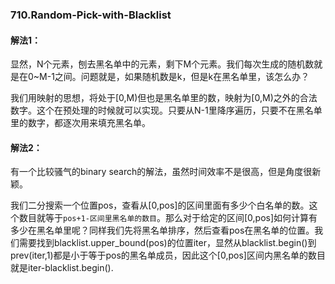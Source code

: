 ### 710.Random-Pick-with-Blacklist

#### 解法1：
显然，N个元素，刨去黑名单中的元素，剩下M个元素。我们每次生成的随机数就是在0~M-1之间。问题就是，如果随机数是k，但是k在黑名单里，该怎么办？

我们用映射的思想，将处于[0,M)但也是黑名单里的数，映射为[0,M)之外的合法数字。这个在预处理的时候就可以实现。只要从N-1里降序遍历，只要不在黑名单里的数字，都逐次用来填充黑名单。

#### 解法2：
有一个比较骚气的binary search的解法，虽然时间效率不是很高，但是角度很新颖。

我们二分搜索一个位置pos，查看从[0,pos]的区间里面有多少个白名单的数。这个数目就等于```pos+1-区间里黑名单的数目```。那么对于给定的区间[0,pos]如何计算有多少在黑名单里呢？同样我们先将黑名单排序，然后查看pos在黑名单的位置。我们需要找到blacklist.upper_bound(pos)的位置iter，显然从blacklist.begin()到prev(iter,1)都是小于等于pos的黑名单成员，因此这个[0,pos]区间内黑名单的数目就是iter-blacklist.begin().


